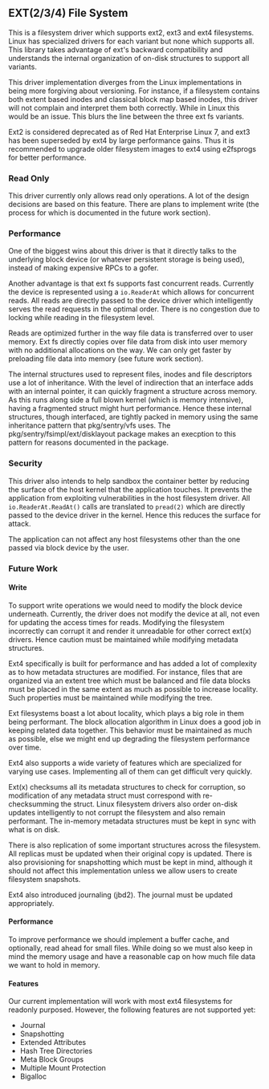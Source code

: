 ## EXT(2/3/4) File System

This is a filesystem driver which supports ext2, ext3 and ext4 filesystems.
Linux has specialized drivers for each variant but none which supports all. This
library takes advantage of ext's backward compatibility and understands the
internal organization of on-disk structures to support all variants.

This driver implementation diverges from the Linux implementations in being more
forgiving about versioning. For instance, if a filesystem contains both extent
based inodes and classical block map based inodes, this driver will not complain
and interpret them both correctly. While in Linux this would be an issue. This
blurs the line between the three ext fs variants.

Ext2 is considered deprecated as of Red Hat Enterprise Linux 7, and ext3 has
been superseded by ext4 by large performance gains. Thus it is recommended to
upgrade older filesystem images to ext4 using e2fsprogs for better performance.

### Read Only

This driver currently only allows read only operations. A lot of the design
decisions are based on this feature. There are plans to implement write (the
process for which is documented in the future work section).

### Performance

One of the biggest wins about this driver is that it directly talks to the
underlying block device (or whatever persistent storage is being used), instead
of making expensive RPCs to a gofer.

Another advantage is that ext fs supports fast concurrent reads. Currently the
device is represented using a `io.ReaderAt` which allows for concurrent reads.
All reads are directly passed to the device driver which intelligently serves
the read requests in the optimal order. There is no congestion due to locking
while reading in the filesystem level.

Reads are optimized further in the way file data is transferred over to user
memory. Ext fs directly copies over file data from disk into user memory with no
additional allocations on the way. We can only get faster by preloading file
data into memory (see future work section).

The internal structures used to represent files, inodes and file descriptors use
a lot of inheritance. With the level of indirection that an interface adds with
an internal pointer, it can quickly fragment a structure across memory. As this
runs along side a full blown kernel (which is memory intensive), having a
fragmented struct might hurt performance. Hence these internal structures,
though interfaced, are tightly packed in memory using the same inheritance
pattern that pkg/sentry/vfs uses. The pkg/sentry/fsimpl/ext/disklayout package
makes an execption to this pattern for reasons documented in the package.

### Security

This driver also intends to help sandbox the container better by reducing the
surface of the host kernel that the application touches. It prevents the
application from exploiting vulnerabilities in the host filesystem driver. All
`io.ReaderAt.ReadAt()` calls are translated to `pread(2)` which are directly
passed to the device driver in the kernel. Hence this reduces the surface for
attack.

The application can not affect any host filesystems other than the one passed
via block device by the user.

### Future Work

#### Write

To support write operations we would need to modify the block device underneath.
Currently, the driver does not modify the device at all, not even for updating
the access times for reads. Modifying the filesystem incorrectly can corrupt it
and render it unreadable for other correct ext(x) drivers. Hence caution must be
maintained while modifying metadata structures.

Ext4 specifically is built for performance and has added a lot of complexity as
to how metadata structures are modified. For instance, files that are organized
via an extent tree which must be balanced and file data blocks must be placed in
the same extent as much as possible to increase locality. Such properties must
be maintained while modifying the tree.

Ext filesystems boast a lot about locality, which plays a big role in them being
performant. The block allocation algorithm in Linux does a good job in keeping
related data together. This behavior must be maintained as much as possible,
else we might end up degrading the filesystem performance over time.

Ext4 also supports a wide variety of features which are specialized for varying
use cases. Implementing all of them can get difficult very quickly.

Ext(x) checksums all its metadata structures to check for corruption, so
modification of any metadata struct must correspond with re-checksumming the
struct. Linux filesystem drivers also order on-disk updates intelligently to not
corrupt the filesystem and also remain performant. The in-memory metadata
structures must be kept in sync with what is on disk.

There is also replication of some important structures across the filesystem.
All replicas must be updated when their original copy is updated. There is also
provisioning for snapshotting which must be kept in mind, although it should not
affect this implementation unless we allow users to create filesystem snapshots.

Ext4 also introduced journaling (jbd2). The journal must be updated
appropriately.

#### Performance

To improve performance we should implement a buffer cache, and optionally, read
ahead for small files. While doing so we must also keep in mind the memory usage
and have a reasonable cap on how much file data we want to hold in memory.

#### Features

Our current implementation will work with most ext4 filesystems for readonly
purposed. However, the following features are not supported yet:

-   Journal
-   Snapshotting
-   Extended Attributes
-   Hash Tree Directories
-   Meta Block Groups
-   Multiple Mount Protection
-   Bigalloc

